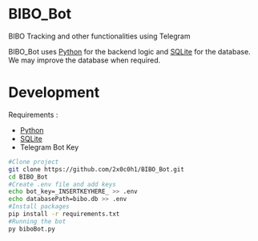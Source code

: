 # BIBO_Bot
BIBO Tracking and other functionalities using Telegram

BIBO_Bot uses [Python](https://www.python.org/) for the backend logic and [SQLite](https://www.sqlite.org/index.html) for the database. We may improve the database when required.
# Development

Requirements :

* [Python](https://nodejs.org/en/)
* [SQLite](https://www.sqlite.org/index.html)
* Telegram Bot Key

```bash
#Clone project
git clone https://github.com/2x0c0h1/BIBO_Bot.git
cd BIBO_Bot
#Create .env file and add keys
echo bot_key=_INSERTKEYHERE_ >> .env
echo databasePath=bibo.db >> .env
#Install packages
pip install -r requirements.txt
#Running the bot
py biboBot.py
```
